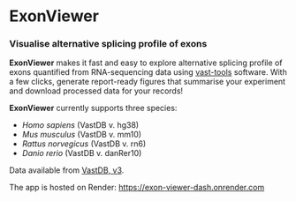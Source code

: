 # ExonViewer
### Visualise alternative splicing profile of exons

**ExonViewer** makes it fast and easy to explore alternative splicing profile of exons quantified from RNA-sequencing data using [vast-tools](https://github.com/vastgroup/vast-tools) software. With a few clicks, generate report-ready figures that summarise your experiment and download processed data for your records! 

**ExonViewer** currently supports three species:
* _Homo sapiens_ (VastDB v. hg38)
* _Mus musculus_ (VastDB v. mm10)
* _Rattus norvegicus_ (VastDB v. rn6)
* _Danio rerio_  (VastDB v. danRer10)

Data available from [VastDB, v3](https://vastdb.crg.eu/wiki/Downloads).

The app is hosted on Render: https://exon-viewer-dash.onrender.com
